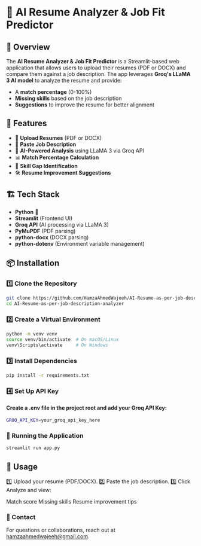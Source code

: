 # 📝 AI Resume Analyzer & Job Fit Predictor

## 🚀 Overview

The **AI Resume Analyzer & Job Fit Predictor** is a Streamlit-based web application that allows users to upload their resumes (PDF or DOCX) and compare them against a job description. The app leverages **Groq's LLaMA 3 AI model** to analyze the resume and provide:

- A **match percentage** (0-100%)
- **Missing skills** based on the job description
- **Suggestions** to improve the resume for better alignment

## 🎯 Features

- 📄 **Upload Resumes** (PDF or DOCX)
- 📝 **Paste Job Description**
- 🤖 **AI-Powered Analysis** using LLaMA 3 via Groq API
- 📊 **Match Percentage Calculation**
- 🎯 **Skill Gap Identification**
- 🛠 **Resume Improvement Suggestions**

## 🏗️ Tech Stack

- **Python** 🐍
- **Streamlit** (Frontend UI)
- **Groq API** (AI processing via LLaMA 3)
- **PyMuPDF** (PDF parsing)
- **python-docx** (DOCX parsing)
- **python-dotenv** (Environment variable management)

## 📦 Installation

### 1️⃣ Clone the Repository
```bash
git clone https://github.com/HamzaAhmedWajeeh/AI-Resume-as-per-job-description-analyzer.git
cd AI-Resume-as-per-job-description-analyzer
```

### 2️⃣ Create a Virtual Environment
```bash
python -m venv venv
source venv/bin/activate  # On macOS/Linux
venv\Scripts\activate     # On Windows
```

### 3️⃣ Install Dependencies
```bash
pip install -r requirements.txt
```

### 4️⃣ Set Up API Key
#### Create a .env file in the project root and add your Groq API Key:
```bash
GROQ_API_KEY=your_groq_api_key_here
```

### 🚀 Running the Application
```bash
streamlit run app.py
```

## 📌 Usage
1️⃣ Upload your resume (PDF/DOCX).
2️⃣ Paste the job description.
3️⃣ Click Analyze and view:

Match score
Missing skills
Resume improvement tips

### 📧 Contact
For questions or collaborations, reach out at hamzaahmedwajeeh@gmail.com.
